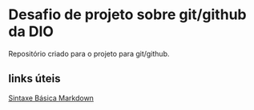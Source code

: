 # Desafio de projeto sobre git/github da DIO
Repositório criado para o projeto para git/github.

## links úteis
[Sintaxe Básica Markdown](https://www.markdownguide.org/basic-syntax/)
